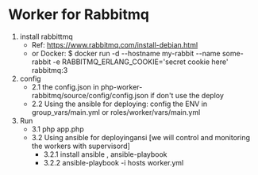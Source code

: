#  Worker for Rabbitmq
1. install rabbittmq
   - Ref: https://www.rabbitmq.com/install-debian.html
   - or Docker: $ docker run -d --hostname my-rabbit --name some-rabbit -e RABBITMQ_ERLANG_COOKIE='secret cookie here' rabbitmq:3
2. config 
   - 2.1 the config.json in php-worker-rabbitmq/source/config/config.json if don't use the deploy
   - 2.2 Using the ansible for deploying: config the ENV in group_vars/main.yml or roles/worker/vars/main.yml
3. Run
   - 3.1 php app.php
   - 3.2 Using ansible for deployingansi [we will control and monitoring the workers with supervisord]
      -  3.2.1 install ansible , ansible-playbook
      -  3.2.2 ansible-playbook -i hosts worker.yml
